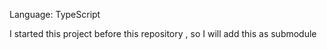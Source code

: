 Language: TypeScript

I started this project before this repository , so I will add this as submodule